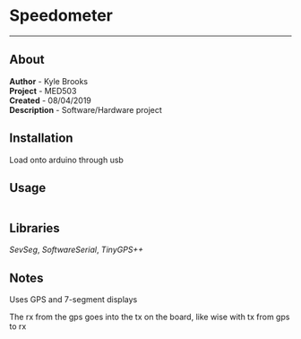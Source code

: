# Speedometer  
----------------------------  
## About  
**Author** - Kyle Brooks  
**Project** - MED503  
**Created** - 08/04/2019  
**Description** - Software/Hardware project   

## Installation
Load onto arduino through usb

## Usage
```bash

```


## Libraries
*SevSeg*, *SoftwareSerial*, *TinyGPS++*


## Notes

Uses GPS and 7-segment displays

The rx from the gps goes into the tx on the board, like wise with tx from gps to rx


